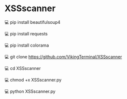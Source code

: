 # XSSscanner

💻 pip install beautifulsoup4

💻 pip install requests

💻 pip install colorama

💻 git clone https://github.com/VikingTerminal/XSSscanner

💻 cd XSSscanner

💻 chmod +x XSSscanner.py

💻 python XSSscanner.py